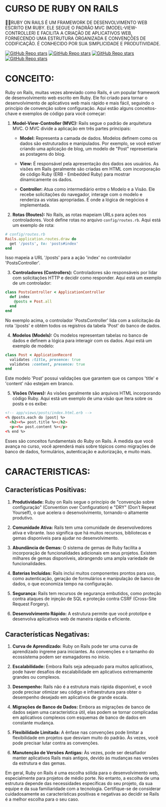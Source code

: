# CURSO DE RUBY ON RAILS
👨‍⚖️RUBY ON RAILS É UM FRAMEWORK DE DESENVOLVIMENTO WEB ESCRITO EM RUBY. ELE SEGUE O PADRÃO MVC (MODEL-VIEW-CONTROLLER) E FACILITA A CRIAÇÃO DE APLICATIVOS WEB, FORNECENDO UMA ESTRUTURA ORGANIZADA E CONVENÇÕES DE CODIFICAÇÃO. É CONHECIDO POR SUA SIMPLICIDADE E PRODUTIVIDADE.

[![GitHub Repo stars](https://img.shields.io/badge/VILHALVA-GITHUB-03A9F4?logo=github)](https://github.com/VILHALVA) 
[![GitHub Repo stars](https://img.shields.io/badge/VEJA-DOCUMENTAÇÃO-03A9F4?logo=google)](https://guides.rubyonrails.org/) 
[![GitHub Repo stars](https://img.shields.io/badge/LINGUAGEM%20DE-PROGRAMAÇÃO-03A9F4?logo=github)](https://github.com/VILHALVA/CURSO-DE-RUBY)
[![GitHub Repo stars](https://img.shields.io/badge/-PLAYLIST%20DO%20YOUTUBE-blueviolet)](https://youtube.com/playlist?list=PLnV7i1DUV_zP6BV1xoy0TV5IkPcYtz6rx&si=d8KqAEVtfo6-nY4Z)

# CONCEITO:
Ruby on Rails, muitas vezes abreviado como Rails, é um popular framework de desenvolvimento web escrito em Ruby. Ele foi criado para tornar o desenvolvimento de aplicativos web mais rápido e mais fácil, seguindo o princípio de convenção sobre configuração. Aqui estão alguns conceitos-chave e exemplos de código para você começar:

1. **Model-View-Controller (MVC):** Rails segue o padrão de arquitetura MVC. O MVC divide a aplicação em três partes principais:

   - **Model:** Representa a camada de dados. Modelos definem como os dados são estruturados e manipulados. Por exemplo, se você estiver criando uma aplicação de blog, um modelo de "Post" representaria as postagens do blog.

   - **View:** É responsável pela apresentação dos dados aos usuários. As visões em Rails geralmente são criadas em HTML com incorporação de código Ruby (ERB - Embedded Ruby) para mostrar dinamicamente os dados.

   - **Controller:** Atua como intermediário entre o Modelo e a Visão. Ele recebe solicitações do navegador, interage com o modelo e renderiza as vistas apropriadas. É onde a lógica de negócios é implementada.

2. **Rotas (Routes):** No Rails, as rotas mapeiam URLs para ações nos controladores. Você define rotas no arquivo `config/routes.rb`. Aqui está um exemplo de rota:

```ruby
# config/routes.rb
Rails.application.routes.draw do
  get '/posts', to: 'posts#index'
end
```

Isso mapeia a URL '/posts' para a ação 'index' no controlador 'PostsController'.

3. **Controladores (Controllers):** Controladores são responsáveis por lidar com solicitações HTTP e decidir como responder. Aqui está um exemplo de um controlador:

```ruby
class PostsController < ApplicationController
  def index
    @posts = Post.all
  end
end
```

No exemplo acima, o controlador 'PostsController' lida com a solicitação da rota '/posts' e obtém todos os registros da tabela 'Post' do banco de dados.

4. **Modelos (Models):** Os modelos representam tabelas no banco de dados e definem a lógica para interagir com os dados. Aqui está um exemplo de modelo:

```ruby
class Post < ApplicationRecord
  validates :title, presence: true
  validates :content, presence: true
end
```

Este modelo 'Post' possui validações que garantem que os campos 'title' e 'content' não estejam em branco.

5. **Visões (Views):** As visões geralmente são arquivos HTML incorporando código Ruby. Aqui está um exemplo de uma visão que itera sobre os posts e os exibe:

```html
<!-- app/views/posts/index.html.erb -->
<% @posts.each do |post| %>
  <h2><%= post.title %></h2>
  <p><%= post.content %></p>
<% end %>
```

Esses são conceitos fundamentais do Ruby on Rails. À medida que você avança no curso, você aprenderá mais sobre tópicos como migrações de banco de dados, formulários, autenticação e autorização, e muito mais.

# CARACTERISTICAS:
## Características Positivas:
1. **Produtividade:** Ruby on Rails segue o princípio de "convenção sobre configuração" (Convention over Configuration) e "DRY" (Don't Repeat Yourself), o que acelera o desenvolvimento, tornando-o altamente produtivo.

2. **Comunidade Ativa:** Rails tem uma comunidade de desenvolvedores ativa e vibrante. Isso significa que há muitos recursos, bibliotecas e gemas disponíveis para ajudar no desenvolvimento.

3. **Abundância de Gemas:** O sistema de gemas de Ruby facilita a incorporação de funcionalidades adicionais em seus projetos. Existem milhares de gemas disponíveis, abrangendo uma ampla variedade de funcionalidades.

4. **Baterias Incluídas:** Rails inclui muitos componentes prontos para uso, como autenticação, geração de formulários e manipulação de banco de dados, o que economiza tempo na configuração.

5. **Segurança:** Rails tem recursos de segurança embutidos, como proteção contra ataques de injeção de SQL e proteção contra CSRF (Cross-Site Request Forgery).

6. **Desenvolvimento Rápido:** A estrutura permite que você prototipe e desenvolva aplicativos web de maneira rápida e eficiente.

## Características Negativas:
1. **Curva de Aprendizado:** Ruby on Rails pode ter uma curva de aprendizado íngreme para iniciantes. As convenções e o tamanho do ecossistema podem ser esmagadores no início.

2. **Escalabilidade:** Embora Rails seja adequado para muitos aplicativos, pode haver desafios de escalabilidade em aplicativos extremamente grandes ou complexos.

3. **Desempenho:** Rails não é a estrutura mais rápida disponível, e você pode precisar otimizar seu código e infraestrutura para obter o desempenho desejado em aplicativos de grande escala.

4. **Migrações de Banco de Dados:** Embora as migrações de banco de dados sejam uma característica útil, elas podem se tornar complicadas em aplicativos complexos com esquemas de banco de dados em constante mudança.

5. **Flexibilidade Limitada:** A ênfase nas convenções pode limitar a flexibilidade em projetos que desviam muito do padrão. Às vezes, você pode precisar lutar contra as convenções.

6. **Manutenção de Versões Antigas:** Às vezes, pode ser desafiador manter aplicativos Rails mais antigos, devido às mudanças nas versões da estrutura e das gemas.

Em geral, Ruby on Rails é uma escolha sólida para o desenvolvimento web, especialmente para projetos de médio porte. No entanto, a escolha de uma estrutura depende das necessidades específicas do seu projeto, da sua equipe e da sua familiaridade com a tecnologia. Certifique-se de considerar cuidadosamente as características positivas e negativas ao decidir se Rails é a melhor escolha para o seu caso.
